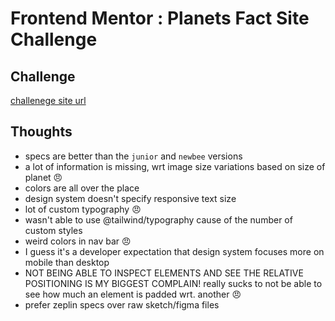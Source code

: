 # Frontend Mentor : Planets Fact Site Challenge

## Challenge

[challenege site url](https://www.frontendmentor.io/challenges/planets-fact-site-gazqN8w_f)

## Thoughts

- specs are better than the `junior` and `newbee` versions
- a lot of information is missing, wrt image size variations based on size of planet 😠
- colors are all over the place
- design system doesn't specify responsive text size
- lot of custom typography 😠
- wasn't able to use @tailwind/typography cause of the number of custom styles
- weird colors in nav bar 😠
- I guess it's a developer expectation that design system focuses more on mobile than desktop
- NOT BEING ABLE TO INSPECT ELEMENTS AND SEE THE RELATIVE POSITIONING IS MY BIGGEST COMPLAIN! really sucks to not be able to see how much an element is padded wrt. another 😠
- prefer zeplin specs over raw sketch/figma files
